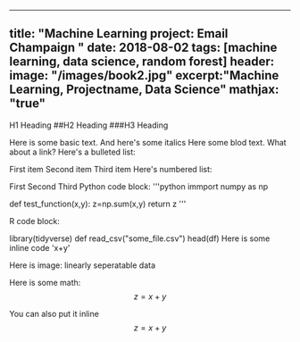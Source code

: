 
---
title: "Machine Learning project: Email Champaign "
date: 2018-08-02
tags: [machine learning, data science, random forest]
header:
  image: "/images/book2.jpg"
excerpt:"Machine Learning, Projectname, Data Science"
mathjax: "true"
---
 
H1 Heading
##H2 Heading ###H3 Heading

Here is some basic text. And here's some italics Here some blod text. What about a link? Here's a bulleted list:

First item
Second item
Third item
Here's numbered list:

First
Second
Third
Python code block: '''python immport numpy as np

  def test_function(x,y):
      z=np.sum(x,y)
      return z
'''

R code block:

library(tidyverse)
def read_csv("some_file.csv")
head(df)
Here is some inline code 'x+y'

Here is image: linearly seperatable data

Here is some math: $$z=x+y$$

You can also put it inline $$z=x+y$$
